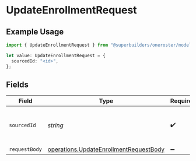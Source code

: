 # UpdateEnrollmentRequest

## Example Usage

```typescript
import { UpdateEnrollmentRequest } from "@superbuilders/oneroster/models/operations";

let value: UpdateEnrollmentRequest = {
  sourcedId: "<id>",
};
```

## Fields

| Field                                                                                            | Type                                                                                             | Required                                                                                         | Description                                                                                      |
| ------------------------------------------------------------------------------------------------ | ------------------------------------------------------------------------------------------------ | ------------------------------------------------------------------------------------------------ | ------------------------------------------------------------------------------------------------ |
| `sourcedId`                                                                                      | *string*                                                                                         | :heavy_check_mark:                                                                               | The unique identifier for the enrollment to update                                               |
| `requestBody`                                                                                    | [operations.UpdateEnrollmentRequestBody](../../models/operations/updateenrollmentrequestbody.md) | :heavy_minus_sign:                                                                               | N/A                                                                                              |